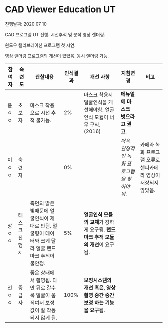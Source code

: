 # **CAD Viewer Education UT**

진행날짜: 2020 07 10

CAD 프로그램 UT 진행. 시선추적 및 분석 영상 렌더링.

윈도우 캘리브레이션 프로그램 첫 시연.

영상 랜더링 프로그램의 개선이 있었음. 동시 렌더링 가능.

참여자 | 숙련도 | 관찰내용 | 인식결과 | 개선 사항 | 지침변경 | 비고
------|-------|---------|---------|---------|---------|-----
윤ㅇㅇ|초보자 | 마스크 착용으로 시선 추적 불가능. | 2% | 마스크 착용시 얼굴인식을 개선해야함. 얼굴인식 모듈이 너무 구식.(2016) | **메뉴얼에 마스크 벗으라고 권고**. 
이ㅇㅇ|숙련자 |  | 0% |  | *더욱 안정적인 녹화 프로그램을 찾아야됨*. |카메라 녹화 프로그램 오류로 셀피카메라 영상이 저장되지 않았음.
장ㅇㅇ|태스크 진행x | 측면의 밝은 빛때문에 얼굴인식이 제대로 안됨. 얼굴형이 데이터와 크게 달라 얼굴 랜드마크 추적이 불안정. | 5% |**얼굴인식 모듈의 교체**가 강하게 요구됨. **랜드마크 추적 모듈의 개선**이 요구됨.
전ㅇㅇ|중급자 | 좋은 상태에서 촬영됨. 다만 뒤로 갈수록 얼굴이 움직여서 보정값이 잘 작동되지 않게 됨. |  100% | **보정시스템의 개선 혹은, 영상 촬영 중간 중간 보정 하는 기능을 요구**됨. |
